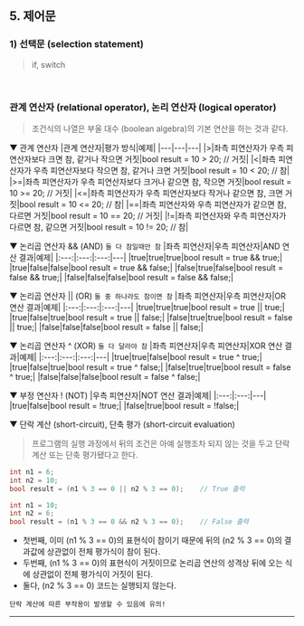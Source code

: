 ## 5. 제어문
### 1) 선택문 (selection statement)
> if, switch
<br>

### 관계 연산자 (relational operator), 논리 연산자 (logical operator)
> 조건식의 나열은 부울 대수 (boolean algebra)의 기본 연산을 하는 것과 같다.

▼ 관계 연산자
|관계 연산자|평가 방식|예제|
|---|---|---|
|>|좌측 피연산자가 우측 피연산자보다 크면 참, 같거나 작으면 거짓|bool result = 10 > 20;  // 거짓|
|<|좌측 피연산자가 우측 피연산자보다 작으면 참, 같거나 크면 거짓|bool result = 10 < 20;  // 참|
|>=|좌측 피연산자가 우측 피연산자보다 크거나 같으면 참, 작으면 거짓|bool result = 10 >= 20;  // 거짓|
|<=|좌측 피연산자가 우측 피연산자보다 작거나 같으면 참, 크면 거짓|bool result = 10 <= 20;  // 참|
|==|좌측 피연산자와 우측 피연산자가 같으면 참, 다르면 거짓|bool result = 10 == 20;  // 거짓|
|!=|좌측 피연산자와 우측 피연산자가 다르면 참, 같으면 거짓|bool result = 10 != 20;  // 참|
<br>

▼ 논리곱 연산자 && (AND) `둘 다 참일때만 참`
|좌측 피연산자|우측 피연산자|AND 연산 결과|예제|
|:---:|:---:|:---:|---|
|true|true|true|bool result = true && true;|
|true|false|false|bool result = true && false;|
|false|true|false|bool result = false && true;|
|false|false|false|bool result = false && false;|
<br>

▼ 논리곱 연산자 || (OR) `둘 중 하나라도 참이면 참`
|좌측 피연산자|우측 피연산자|OR 연산 결과|예제|
|:---:|:---:|:---:|---|
|true|true|true|bool result = true \|\| true;|
|true|false|true|bool result = true \|\| false;|
|false|true|true|bool result = false \|\| true;|
|false|false|false|bool result = false \|\| false;|
<br>

▼ 논리곱 연산자 ^ (XOR) `둘 다 달라야 참`
|좌측 피연산자|우측 피연산자|XOR 연산 결과|예제|
|:---:|:---:|:---:|---|
|true|true|false|bool result = true ^ true;|
|true|false|true|bool result = true ^ false;|
|false|true|true|bool result = false ^ true;|
|false|false|false|bool result = false ^ false;|
<br>

▼ 부정 연산자 ! (NOT)
|우측 피연산자|NOT 연산 결과|예제|
|:---:|:---:|---|
|true|false|bool result = !true;|
|false|true|bool result = !false;|
<br>

▼ 단락 계산 (short-circuit), 단축 평가 (short-circuit evaluation)
> 프로그램의 실행 과정에서 뒤의 조건은 아예 실행조차 되지 않는 것을 두고 단락 계산 또는 단축 평가됐다고 한다.

```csharp
int n1 = 6;
int n2 = 10;
bool result = (n1 % 3 == 0 || n2 % 3 == 0);    // True 출력

int n1 = 10;
int n2 = 6;
bool result = (n1 % 3 == 0 && n2 % 3 == 0);    // False 출력
```
- 첫번째, 이미 (n1 % 3 == 0)의 표현식이 참이기 때문에 뒤의 (n2 % 3 == 0)의 결과값에 상관없이 전체 평가식이 참이 된다.
- 두번째, (n1 % 3 == 0)의 표현식이 거짓이므로 논리곱 연산의 성격상 뒤에 오는 식에 상관없이 전체 평가식이 거짓이 된다.
- 둘다, (n2 % 3 == 0) 코드는 실행되지 않는다.

```
단락 계산에 따른 부작용이 발생할 수 있음에 유의!
```

****
<br>
